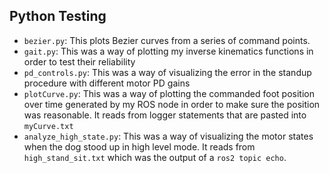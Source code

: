 ## Python Testing

* `bezier.py`: This plots Bezier curves from a series of command points.
* `gait.py`: This was a way of plotting my inverse kinematics functions in order to test their reliability
* `pd_controls.py`: This was a way of visualizing the error in the standup procedure with different motor PD gains
* `plotCurve.py`: This was a way of plotting the commanded foot position over time generated by my ROS node in order to make sure the position was reasonable. It reads from logger statements that are pasted into `myCurve.txt`
* `analyze_high_state.py`: This was a way of visualizing the motor states when the dog stood up in high level mode. It reads from `high_stand_sit.txt` which was the output of a `ros2 topic echo`.